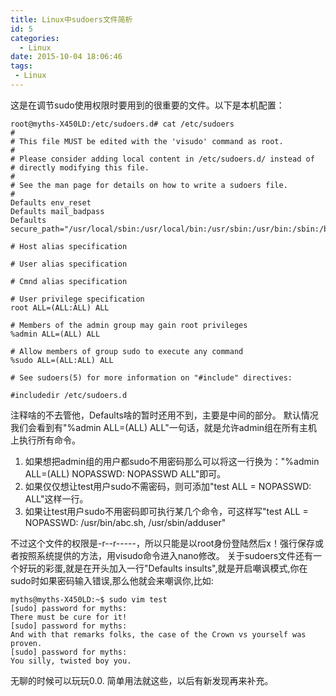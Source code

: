 ```yaml
---
title: Linux中sudoers文件简析
id: 5
categories:
  - Linux
date: 2015-10-04 18:06:46
tags:
 - Linux
---
```


这是在调节sudo使用权限时要用到的很重要的文件。以下是本机配置：
```
root@myths-X450LD:/etc/sudoers.d# cat /etc/sudoers
#
# This file MUST be edited with the 'visudo' command as root.
#
# Please consider adding local content in /etc/sudoers.d/ instead of
# directly modifying this file.
#
# See the man page for details on how to write a sudoers file.
#
Defaults env_reset
Defaults mail_badpass
Defaults secure_path="/usr/local/sbin:/usr/local/bin:/usr/sbin:/usr/bin:/sbin:/bin"

# Host alias specification

# User alias specification

# Cmnd alias specification

# User privilege specification
root ALL=(ALL:ALL) ALL

# Members of the admin group may gain root privileges
%admin ALL=(ALL) ALL

# Allow members of group sudo to execute any command
%sudo ALL=(ALL:ALL) ALL

# See sudoers(5) for more information on "#include" directives:

#includedir /etc/sudoers.d
```
注释啥的不去管他，Defaults啥的暂时还用不到，主要是中间的部分。
默认情况我们会看到有"%admin ALL=(ALL) ALL"一句话，就是允许admin组在所有主机上执行所有命令。

1. 如果想把admin组的用户都sudo不用密码那么可以将这一行换为："%admin ALL=(ALL) NOPASSWD: NOPASSWD ALL"即可。
2. 如果仅仅想让test用户sudo不需密码，则可添加"test ALL = NOPASSWD: ALL"这样一行。
3. 如果让test用户sudo不用密码即可执行某几个命令，可这样写"test ALL = NOPASSWD: /usr/bin/abc.sh, /usr/sbin/adduser"

不过这个文件的权限是-r--r-----，所以只能是以root身份登陆然后x！强行保存或者按照系统提供的方法，用visudo命令进入nano修改。
关于sudoers文件还有一个好玩的彩蛋,就是在开头加入一行"Defaults insults",就是开启嘲讽模式,你在sudo时如果密码输入错误,那么他就会来嘲讽你,比如:
```
myths@myths-X450LD:~$ sudo vim test
[sudo] password for myths:
There must be cure for it!
[sudo] password for myths:
And with that remarks folks, the case of the Crown vs yourself was proven.
[sudo] password for myths:
You silly, twisted boy you.
```
无聊的时候可以玩玩0.0.
简单用法就这些，以后有新发现再来补充。